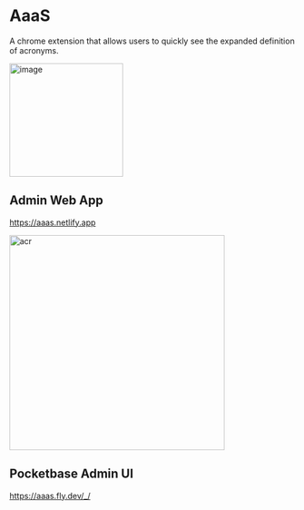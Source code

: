 # AaaS

A chrome extension that allows users to quickly see the expanded definition of acronyms.

<img width="200" alt="image" src="https://user-images.githubusercontent.com/43486503/222326782-1fbc4a1b-12e9-4a14-a63b-c983d876feb3.png">

<br/>

## Admin Web App

https://aaas.netlify.app

<img width="379" alt="acr" src="https://user-images.githubusercontent.com/43486503/222325803-68f4aec1-e328-456b-af93-f9085275e8aa.png">

<br/>

## Pocketbase Admin UI

https://aaas.fly.dev/_/

